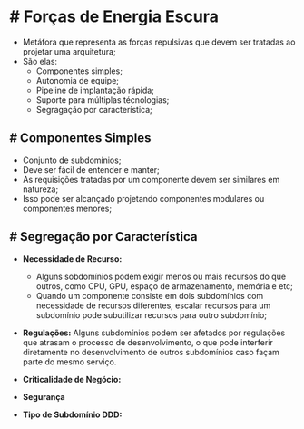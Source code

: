 # # Forças de Energia Escura

- Metáfora que representa as forças repulsivas que devem ser tratadas ao projetar uma arquitetura;
- São elas:
    - Componentes simples;
    - Autonomia de equipe;
    - Pipeline de implantação rápida;
    - Suporte para múltiplas técnologias;
    - Segragação por característica;

## # Componentes Simples

- Conjunto de subdomínios;
- Deve ser fácil de entender e manter;
- As requisições tratadas por um componente devem ser similares em natureza;
- Isso pode ser alcançado projetando componentes modulares ou componentes menores;

## # Segregação por Característica

- **Necessidade de Recurso:** 
    - Alguns sobdomínios podem exigir menos ou mais recursos do que outros, como CPU, GPU, espaço de armazenamento, memória e etc;
    - Quando um componente consiste em dois subdomínios com necessidade de recursos diferentes, escalar recursos para um subdomínio pode subutilizar recursos para outro subdomínio;

- **Regulações:** Alguns subdomínios podem ser afetados por regulações que atrasam o processo de desenvolvimento, o que pode interferir diretamente no desenvolvimento de outros subdomínios caso façam parte do mesmo serviço.

- **Criticalidade de Negócio:**
- **Segurança**
- **Tipo de Subdomínio DDD:**
